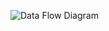 ![Data Flow Diagram](https://cloud.githubusercontent.com/assets/14812310/11702278/0fea8f5a-9e9b-11e5-82d7-8218393e76cf.png)

